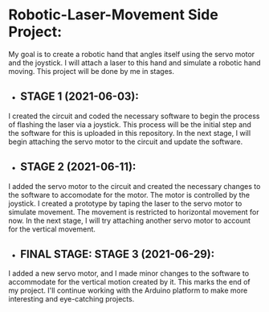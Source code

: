 # Robotic-Laser-Movement Side Project:

                                                                         
My goal is to create a robotic hand that angles itself using the servo motor and the joystick. I will attach a laser to this hand and simulate a robotic hand moving. This project will be done by me in stages. 

- ## **STAGE 1 (2021-06-03):**
I created the circuit and coded the necessary software to begin the process of flashing the laser via a joystick. This process will be the initial step and the software for this is uploaded in this repository. In the next stage, I will begin attaching the servo motor to the circuit and update the software.

- ## **STAGE 2 (2021-06-11):**
I added the servo motor to the circuit and created the necessary changes to the software to accomodate for the motor. The motor is controlled by the joystick. I created a prototype by taping the laser to the servo motor to simulate movement. The movement is restricted to horizontal movement for now. In the next stage, I will try attaching another servo motor to account for the vertical movement.

- ## **FINAL STAGE: STAGE 3 (2021-06-29):**
I added a new servo motor, and I made minor changes to the software to accommodate for the vertical motion created by it. This marks the end of my project. I'll continue working with the Arduino platform to make more interesting and eye-catching projects.
